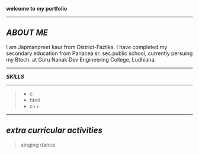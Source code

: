**welcome to my portfolio**

---
 ***ABOUT ME***
 ---
 I am Japmanpreet kaur from District-Fazilka. I have completed my secondary education from Panacea sr. sec.public school, currently persuing my Btech. at Guru Nanak Dev Engineering College, Ludhiana.   

 ---
 ***SKILLS***

 ---
 > - c
>  - html
>  - c++

---
***extra curricular activities***
---
>singing
>dance


   
 


